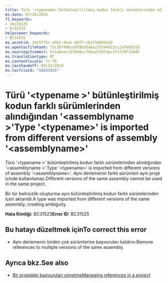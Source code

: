 ```yaml
---
title: Türü '<typename>'bütünleştirilmiş kodun farklı sürümlerinden alındığından'<assemblyname>'
ms.date: 07/20/2015
f1_keywords:
- vbc31525
- bc31525
helpviewer_keywords:
- BC31525
ms.assetid: 3dc5ff5c-e952-4eac-b877-cb3f160d5e2b
ms.openlocfilehash: f3c3bf49bce9f8b3da6e235544d23cc2afd05518
ms.sourcegitcommit: 5c1abeec15fbddcc7dbaa729fabc1f1f29f12045
ms.translationtype: MT
ms.contentlocale: tr-TR
ms.lasthandoff: 03/15/2019
ms.locfileid: "58033935"
---
```

# <a name="type-typename-is-imported-from-different-versions-of-assembly-assemblyname"></a><span data-ttu-id="e47ab-102">Türü '\<typename >' bütünleştirilmiş kodun farklı sürümlerinden alındığından '\<assemblyname >'</span><span class="sxs-lookup"><span data-stu-id="e47ab-102">Type '\<typename>' is imported from different versions of assembly '\<assemblyname>'</span></span>
<span data-ttu-id="e47ab-103">Türü '\<typename >' bütünleştirilmiş kodun farklı sürümlerinden alındığından '\<assemblyname >'.</span><span class="sxs-lookup"><span data-stu-id="e47ab-103">Type '\<typename>' is imported from different versions of assembly '\<assemblyname>'.</span></span> <span data-ttu-id="e47ab-104">Aynı derlemenin farklı sürümleri aynı proje içinde kullanılamaz.</span><span class="sxs-lookup"><span data-stu-id="e47ab-104">Different versions of the same assembly cannot be used in the same project.</span></span>  
  
 <span data-ttu-id="e47ab-105">Bir tür belirsizlik oluşturma aynı bütünleştirilmiş kodun farklı sürümlerinden içeri aktarıldı.</span><span class="sxs-lookup"><span data-stu-id="e47ab-105">A type was imported from different versions of the same assembly, creating ambiguity.</span></span>  
  
 <span data-ttu-id="e47ab-106">**Hata Kimliği:** BC31525</span><span class="sxs-lookup"><span data-stu-id="e47ab-106">**Error ID:** BC31525</span></span>  
  
## <a name="to-correct-this-error"></a><span data-ttu-id="e47ab-107">Bu hatayı düzeltmek için</span><span class="sxs-lookup"><span data-stu-id="e47ab-107">To correct this error</span></span>  
  
-   <span data-ttu-id="e47ab-108">Aynı derlemenin birden çok sürümlerine başvuruları kaldırın.</span><span class="sxs-lookup"><span data-stu-id="e47ab-108">Remove references to multiple versions of the same assembly.</span></span>  
  
## <a name="see-also"></a><span data-ttu-id="e47ab-109">Ayrıca bkz.</span><span class="sxs-lookup"><span data-stu-id="e47ab-109">See also</span></span>

- [<span data-ttu-id="e47ab-110">Bir projedeki başvuruları yönetme</span><span class="sxs-lookup"><span data-stu-id="e47ab-110">Managing references in a project</span></span>](/visualstudio/ide/managing-references-in-a-project)
